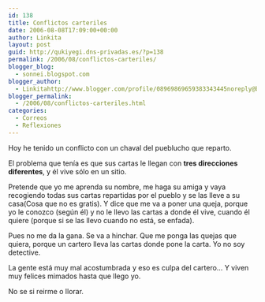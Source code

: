 ```yaml
---
id: 138
title: Conflictos carteriles
date: 2006-08-08T17:09:00+00:00
author: Linkita
layout: post
guid: http://qukiyegi.dns-privadas.es/?p=138
permalink: /2006/08/conflictos-carteriles/
blogger_blog:
  - sonnei.blogspot.com
blogger_author:
  - Linkitahttp://www.blogger.com/profile/08969869659383343445noreply@blogger.com
blogger_permalink:
  - /2006/08/conflictos-carteriles.html
categories:
  - Correos
  - Reflexiones
---
```

Hoy he tenido un conflicto con un chaval del pueblucho que reparto.

El problema que tenía es que sus cartas le llegan con <span style="font-weight: bold;">tres direcciones diferentes</span>, y él vive sólo en un sitio.

Pretende que yo me aprenda su nombre, me haga su amiga y vaya recogiendo todas sus cartas repartidas por el pueblo y se las lleve a su casa(Cosa que no es gratis). Y dice que me va a poner una queja, porque yo le conozco (según él) y no le llevo las cartas a donde él vive, cuando él quiere (porque si se las llevo cuando no está, se enfada).

Pues no me da la gana. Se va a hinchar. Que me ponga las quejas que quiera, porque un cartero lleva las cartas donde pone la carta. Yo no soy detective.

La gente está muy mal acostumbrada y eso es culpa del cartero&#8230; Y viven muy felices mimados hasta que llego yo.

No se si reirme o llorar.